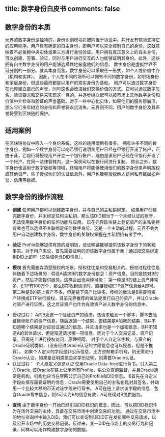 title: 数字身份白皮书
comments: false
---

## 数字身份的本质
  元界的数字身份是独特的，身份识别模块将被内置于协议中，并开发有辅助支持它的应用程序。用户具有确定的自主身份，即用户可以完全控制自己的身份，这就意味着不必依赖中央实体或第三方进行身份验证。用户拥有真正意义上的自主身份，可以创建、签署、验证，同时与用户进行交互的人也能够证明其身份。此外，这些拥有自主数字身份的用户能够选择性地披露他们的信息。 数字身份是虚拟世界不可分割的一部分。就其本身而言，数字身份可以采取任一形式，如个人或价值中介（机构和实体）。 因此，个人在不同的场所可以拥有不同的数字身份，如职场身份和家庭身份，但这些最终都是以用户的现实身份为基础。 
  用户可以通过数字身份在元界建立自己的声誉，同时这也会改进我们交换价值的方式。它可以通过数字签名、验证要求和交易来实现这一目的，并逐步树立起可以被市场上其他数字身份和价值中介检查和验证的声誉基础。对于一些中心化实体，如果他们的服务器崩溃，那么它们多年树立的身份和声誉将永远消失。元界则不同，用户的数字身份及其声誉将受到区块链的保护。

## 适用案例
  在区块链协议中嵌入一个身份系统，这样的适用案例有很多。
拥有许多不同的数字身份，例如一个数字身份可以向乙银行说明某用户已经在甲银行开设了帐户，正由于此，乙银行将授权用户开立一个银行帐户，理由是该用户已经在甲银行开设了一个帐户。在同一法律管辖内，这一案例可以在银行间进行复制。 
除此之外，数字身份也适用于数字版权等领域，终端用户将能够使用他们的数字身份来声明版权或其他资产，除了授权他们的认证信息外，用户也能够授权他人访问私有数据如声誉、信用等数据。

## 数字身份的操作流程
* **创建**
  任何用户都可以创建数字身份，并与自己的主私钥绑定。
  如果用户创建完数字身份，并未绑定任何主私钥，那么该DID相当于一个未经认证的账号，无法使用数字身份的任何功能与应用。
已在元界区块链上登记资产的主私钥持有者也可以选择不关联绑定任何数字身份，这是一个主动的过程，元界不会为用户自动创建数字身份，数字身份的关联权掌握在主私钥持有者手中。

* **验证**
  Profile能够提供有效的证明链，该证明链能够提供该数字身份下的客观事实。对于用户来说，首先需要证明的即该数字身份属于我：通过把交易绑定到DID上即可（交易域包含DID信息）。

* **授权**
  首先需要弄清楚授权的场景，授权往往是和交易相关的。授权过程往往是伴随着下述场景的：假设A请求B的数字身份信息：资产信息。目的是核对B的资产，然后才能提供服务。这样会出现两种可能：
第一种是B的链上资产非常多，ETP有100万个，那么B在收到请求时，直接授权ETP资产信息给A即可。
第二种是B的链上资产不多，但是链下资产比较多，传统的做法是B需要将资产转换成ETP进行授权，目前元界推荐的做法是发行自己的资产，并让Oracle对资产进行证明，这之后该资产也作为有效资产进入数字身份的信息中。
-   授权过程：
A向B发送一个验证资产的请求，该请求触发一个脚本，脚本去验证目标账户的资产信息，随后返回一个结果，该结果是A加密的结果，B并不知道哪个结果是对应验证通过的信息。并且请求也是一个加密信息，B并不知道A的具体请求，但是知道请求哪一项信息。而对于个人交易记录、资产记录，只需链上进行授权访问，原理相同。
    对于个人自定义字段，与资产的Oracle证明类似，（没有经过Oracle认证的字段信息也可以授权，但是不推荐）。
如果个人定义的字段是非公示信息，比方说邮箱手机号，则无需进行Oracle认证，如果是证明类信息如学历证明，则需要Oracle认证。
-   认证过程：
    *个人自定义信息认证*
    使用Oracle Data-feed进行背书。引入第三方Oracle, 该Oracle在链上公示所有Profile，供公众查询监督，并且Oracle通常是机构，机构也应当在官网公示自己的Profile和DID信息。
    B首先在自定义字段处填写需要证明的信息，Oracle需要使用自己的主私钥匙对其签名，并动用一个比较大额的币天对该字段进行背书。
    A可在链上请求该字段的信息，包含Oracle背书信息，则A可认为B的信息有效，A可继续对B提供服务。

* **查询**
由于数字身份一开始已经引进DID标识的概念，因此，可以把DID标识作为在场外交易的主体，具备在交易市场中创建交易的功能。
通过在交易市场中的地址查询栏中输入DID，我们可以查询到该DID正在发布哪些交易请求，以及公开市场中的历史交易记录。反过来，某一DID在市场上的交易行为和记录，同样可以用作构建数字身份的数据。

